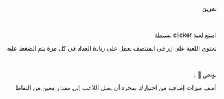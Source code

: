
<p dir="rtl">
<strong>تمرين</strong></p>

</br>
<p dir="rtl">
اصنع لعبة clicker بسيطة</p>


<p dir="rtl">
تحتوي اللعبة على زر في المنتصف يعمل على زيادة العداد في كل مرة يتم  الضغط عليه</p>


</br>


<p dir="rtl">
بونص 🌟 :</p>


<p dir="rtl">
أضف ميزات إضافية من اختيارك بمجرد أن يصل اللاعب إلى مقدار معين من النقاط</p>

